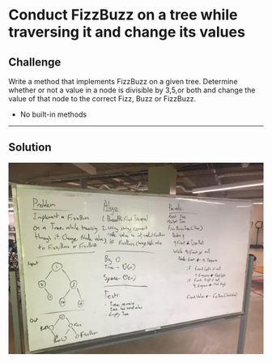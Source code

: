 # Conduct FizzBuzz on a tree while traversing it and change its values

## Challenge
Write a method that implements FizzBuzz on a given tree. Determine whether or not a value in a node is divisible by 3,5,or both and change the value of that node to the correct Fizz, Buzz or FizzBuzz.

* No built-in methods

***
## Solution
![FizzBuzz Whiteboard](../../../assets/fizzbuzztree.JPG)